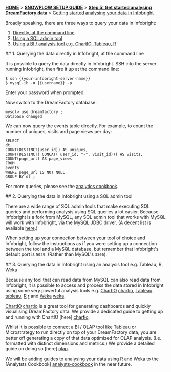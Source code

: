 [**HOME**](Home) > [**SNOWPLOW SETUP GUIDE**](Setting-up-DreamFactory) > [**Step 5: Get started analysing DreamFactory data**](Getting-started-analysing-DreamFactory-data) > [Getting started analysing your data in Infobright](Getting-started-analysing-your-data-in-Infobright)

Broadly speaking, there are three ways to query your data in Infobright:

1. [Directly, at the command line](#command-line)
2. [Using a SQL admin tool](#sql-admin)
3. [Using a BI / analysis tool e.g. ChartIO, Tableau, R](#analysis-tool)

<a name="command-line" />
## 1. Querying the data directly in Infobright, at the command line

It is possible to query the data directly in Infobright. SSH into the server running Infobright, then fire it up at the command line:

	$ ssh {{your-infobright-server-name}}
	$ mysql-ib -u {{username}} -p

Enter your password when prompted.

Now switch to the DreamFactory database:

	mysql> use dreamfactory ;
	Database changed

We can now query the events table directly. For example, to count the number of uniques, visits and page views per day:

	SELECT
	dt,
	COUNT(DISTINCT(user_id)) AS uniques,
	COUNT(DISTINCT( CONCAT( user_id, "-", visit_id))) AS visits,
	COUNT(page_url) AS page_views
	FROM
	events
	WHERE page_url IS NOT NULL
	GROUP BY dt ;

For more queries, please see the [analytics cookbook][analysts-cookbook].

<a name="sql-admin" />
## 2. Querying the data in Infobright using a SQL admin tool

There are a wide range of SQL admin tools that make executing SQL queries and performing analysis using SQL queries a lot easier. Because Infobright is a fork from MySQL, any SQL admin tool that works with MySQL will work with Infobright, via the MySQL JDBC driver. (A decent list is available [here](http://www.veign.com/blog/2010/05/03/top-15-mysql-managers-and-tools/).)

When setting up your connection between your tool of choice and Infobright, follow the instructions as if you were setting up a connection between the tool and a MySQL database, but remember that Infobright's default port is `5029`. (Rather than MySQL's `3306`).

<a name="analysis-tool" />
## 3. Querying the data in Infobright using an analysis tool e.g. Tableau, R, Weka

Because any tool that can read data from MySQL can also read data from Infobright, it is possible to access and process the data stored in Infobright using some very powerful analysis tools e.g. [ChartIO] [chartio], [Tableau] [tableau], [R] [r] and [Weka] [weka].

[ChartIO] [chartio] is a great tool for generating dashboards and quickly visualising DreamFactory data. We provide a dedicated guide to getting up and running with ChartIO [here] [chartio].

Whilst it is possible to connect a BI / OLAP tool like Tableau or Microstrategy to run directly on top of your DreamFactory data, you are better off generating a copy of that data optimized for OLAP analysis. (I.e. formatted with distinct dimensions and metrics.) We provide a detailed guide on doing so [here] [olap].

We will be adding guides to analysing your data using R and Weka to the [Analytsts Cookbook] [analysts-cookbook] in the near future.

[tableau]: http://www.tableausoftware.com/
[r]: http://www.r-project.org/
[weka]: http://weka.pentaho.com/
[chartio]: Setting-up-ChartIO-to-visualize-your-data-in-Infobright
[olap]: http://dreamfactoryanalytics.com/analytics/tools-and-techniques/converting-dreamfactory-data-into-a-format-suitable-for-olap.html
[analysts-cookbook]: http://dreamfactoryanalytics.com/analytics/index.html
